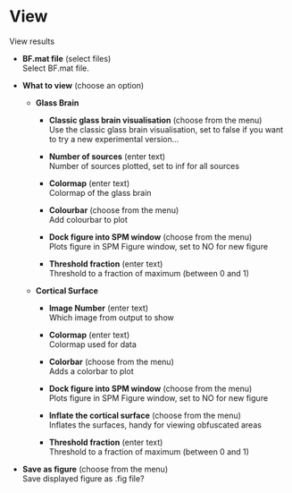# View  
View results   

* **BF.mat file** (select files)  
Select BF.mat file.   

* **What to view** (choose an option)  

    * **Glass Brain**   

        * **Classic glass brain visualisation** (choose from the menu)  
        Use the classic glass brain visualisation, set to false if you want to try a new experimental version...   

        * **Number of sources** (enter text)  
        Number of sources plotted, set to inf for all sources   

        * **Colormap** (enter text)  
        Colormap of the glass brain   

        * **Colourbar** (choose from the menu)  
        Add colourbar to plot   

        * **Dock figure into SPM window** (choose from the menu)  
        Plots figure in SPM Figure window, set to NO for new figure   

        * **Threshold fraction** (enter text)  
        Threshold to a fraction of maximum (between 0 and 1)   

    * **Cortical Surface**   

        * **Image Number** (enter text)  
        Which image from output to show   

        * **Colormap** (enter text)  
        Colormap used for data   

        * **Colorbar** (choose from the menu)  
        Adds a colorbar to plot   

        * **Dock figure into SPM window** (choose from the menu)  
        Plots figure in SPM Figure window, set to NO for new figure   

        * **Inflate the cortical surface** (choose from the menu)  
        Inflates the surfaces, handy for viewing obfuscated areas   

        * **Threshold fraction** (enter text)  
        Threshold to a fraction of maximum (between 0 and 1)   

* **Save as figure** (choose from the menu)  
Save displayed figure as .fig file?   
